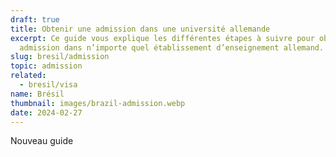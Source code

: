 ```yaml
---
draft: true
title: Obtenir une admission dans une université allemande
excerpt: Ce guide vous explique les différentes étapes à suivre pour obtenir une
  admission dans n’importe quel établissement d’enseignement allemand.
slug: bresil/admission
topic: admission
related:
  - bresil/visa
name: Brésil
thumbnail: images/brazil-admission.webp
date: 2024-02-27
---
```

Nouveau guide